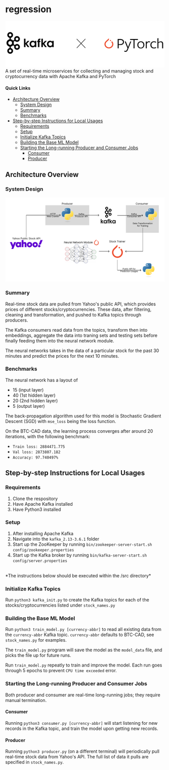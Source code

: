 # regression
![project-logo](project-logo.png)
A set of real-time microservices for collecting and managing stock and cryptocurrency data with Apache Kafka and PyTorch

#### Quick Links
- [Architecture Overview](#architecture-overview)
    - [System Design](#system-design)
    - [Summary](#summary)
    - [Benchmarks](#benchmarks)
- [Step-by-step Instructions for Local Usages](#step-by-step-instructions-for-local-usages)
    - [Requirements](#requirements)
    - [Setup](#setup)
    - [Initialize Kafka Topics](#initialize-kafka-topics)
    - [Building the Base ML Model](#building-the-base-ml-model)
    - [Starting the Long-running Producer and Consumer Jobs](#starting-the-long-running-producer-and-consumer-jobs)
        - [Consumer](#consumer)
        - [Producer](#producer)

## Architecture Overview

### System Design
![system-design-diagram](sys-design.svg)

### Summary
Real-time stock data are pulled from Yahoo's public API, which provides prices of different
stocks/cryptocurrencies. These data, after filtering, cleaning and transformation, and pushed
to Kafka topics through producers.

The Kafka consumers read data from the topics, transform then into embeddings, aggregate the data
into traning sets and testing sets before finally feeding them into the neural network module.

The neural networks takes in the data of a particular stock for the past 30 minutes and predict the
prices for the next 10 minutes.

### Benchmarks
The neural network has a layout of
- 15 (input layer)
- 40 (1st hidden layer)
- 20 (2nd hidden layer)
-  5 (output layer)

The back-propagation algorithm used for this model is Stochastic Gradient Descent (SGD) with
`mse_loss` being the loss function.

On the BTC-CAD data, the learning process converges after around 20 iterations, with the following
benchmark:
- `Train loss: 2884471.775`
- `Val loss: 2873807.182`
- `Accuracy: 97.740497%`

## Step-by-step Instructions for Local Usages

### Requirements
1. Clone the respository
2. Have Apache Kafka installed
3. Have Python3 installed
<!-- 4. Have Docker Installed -->

### Setup
1. After installing Apache Kafka
2. Navigate into the `kafka_2.13-3.6.1` folder
3. Start up the ZooKeeper by running `bin/zookeeper-server-start.sh config/zookeeper.properties`
4. Start up the Kafka broker by running `bin/kafka-server-start.sh config/server.properties`
<!-- 5. docker stuffs... -->

<br />
*The instructions below should be executed within the /src directory*

### Initialize Kafka Topics
Run `python3 kafka_init.py` to create the Kafka topics for each of the stocks/cryptocurrencies listed
under `stock_names.py`

### Building the Base ML Model
Run `python3 train_model.py [currency-abbr]` to read all existing data from the `currency-abbr` Kafka
topic. `currency-abbr` defaults to BTC-CAD, see `stock_names.py` for examples.

The `train_model.py` program will save the model as the `model_data` file, and picks the file up for
future runs.

Run `train_model.py` repeatly to train and improve the model. Each run goes through 5 epochs 
to prevent `CPU time exceeded` error.

### Starting the Long-running Producer and Consumer Jobs

Both producer and consumer are real-time long-running jobs; they require manual termination.

#### Consumer
Running `python3 consumer.py [currency-abbr]` will start listening for new records in the Kafka
topic, and train the model upon getting new records.
#### Producer
Running `python3 producer.py` (on a different terminal) will periodically pull real-time stock data
from Yahoo's API. The full list of data it pulls are specified in `stock_names.py`.

<!--
bin/kafka-console-consumer.sh --topic BTC-CAD --from-beginning --bootstrap-server localhost:9092
bin/kafka-console-producer.sh --topic BTC-CAD --bootstrap-server localhost:9092
-->
